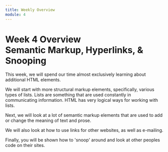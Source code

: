 ```yaml
---
title: Weekly Overview
module: 4
---
```

# Week 4 Overview<br />Semantic Markup, Hyperlinks, & Snooping

This week, we will spend our time almost exclusively learning about additional HTML elements.

We will start with more structural markup elements, specifically, various types of lists. Lists are something that are used constantly in communicating information. HTML has very logical ways for working with lists.

Next, we will look at a lot of semantic markup elements that are used to add or change the meaning of text and prose.

We will also look at how to use links for other websites, as well as e-mailing.

Finally, you will be shown how to 'snoop' around and look at other peoples code on their sites.
